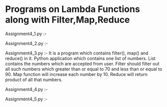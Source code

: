 # Programs on Lambda Functions along with Filter,Map,Reduce

Assignment4_1.py :- 

Assignment4_2.py :-

Assignment4_3.py :- It is a program which contains filter(), map() and reduce() in it. Python application which contains one list of numbers. List contains the numbers which are accepted from user. Filter should filter out all such numbers which greater than or equal to 70 and less than or equal to 90. Map function will increase each number by 10. Reduce will return product of all that numbers.

Assignment4_4.py :-

Assignment4_5.py :-
